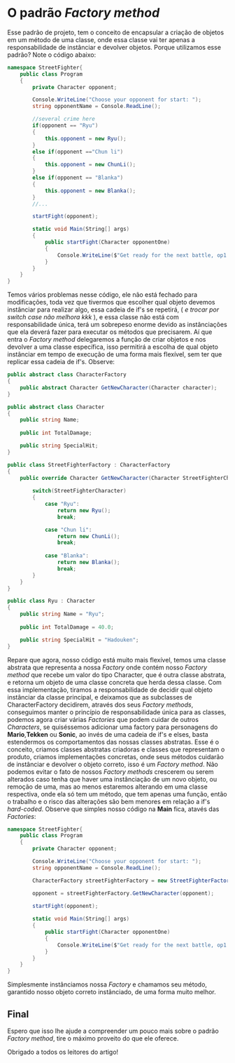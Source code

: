 # O padrão _Factory method_

Esse padrão de projeto, tem o conceito de encapsular a criação de objetos em um método de uma classe, onde essa classe vai ter apenas a responsabilidade de instânciar e devolver objetos. Porque utilizamos esse padrão? Note o código abaixo:

```csharp
namespace StreetFighter{ 
    public class Program
    {
        private Character opponent;

        Console.WriteLine("Choose your opponent for start: ");
        string opponentName = Console.ReadLine();

        //several crime here
        if(opponent == "Ryu")
        {
            this.opponent = new Ryu();
        }
        else if(opponent =="Chun li")
        {
            this.opponent = new ChunLi();
        }
        else if(opponent == "Blanka")
        {
            this.opponent = new Blanka();
        }
        //...

        startFight(opponent);

        static void Main(String[] args)
        {
            public startFight(Character opponentOne)
            {
                Console.WriteLine($"Get ready for the next battle, op1 :{opponentOne}, op2: {new RandomOpponent});
            }
        }
    }
}

```
  Temos vários problemas nesse código, ele não está fechado para modificações, toda vez que tivermos que escolher qual objeto devemos instânciar para realizar algo, essa cadeia de if's se repetirá, ( _e trocar por switch case não melhora kkk_ ), e essa classe não está com responsabilidade única, terá um sobrepeso enorme devido as instânciações que ela deverá fazer para executar os métodos que precisarem. Aí que entra o _Factory method_ delegaremos a função de criar objetos e nos devolver a uma classe específica, isso permitirá a escolha de qual objeto instânciar em tempo de execução de uma forma mais flexível, sem ter que replicar essa cadeia de if's. Observe:

```csharp
public abstract class CharacterFactory
{
    public abstract Character GetNewCharacter(Character character);
}
``` 
```csharp
public abstract class Character
{
    public string Name;
    
    public int TotalDamage;

    public string SpecialHit;
}
``` 
```csharp
public class StreetFighterFactory : CharacterFactory
{
    public override Character GetNewCharacter(Character StreetFighterCharacter){
        
        switch(StreetFighterCharacter)
        {
            case "Ryu":
                return new Ryu();
                break;

            case "Chun li":
                return new ChunLi();
                break;
            
            case "Blanka":
                return new Blanka();
                break;
        }
    }
}
``` 
```csharp
public class Ryu : Character
{
    public string Name = "Ryu";
    
    public int TotalDamage = 40.0;

    public string SpecialHit = "Hadouken";
}
```
Repare que agora, nosso código está muito mais flexível, temos uma classe abstrata que representa a nossa _Factory_ onde contém nosso _Factory method_ que recebe um valor do tipo Character, que é outra classe abstrata,
e retorna um objeto de uma classe concreta que herda dessa classe. Com essa implementação, tiramos a responsabilidade de decidir qual objeto instânciar da classe principal, e deixamos que as subclasses de CharacterFactory decidirem, através dos seus _Factory methods_, conseguimos manter o princípio de responsabilidade única para as classes, podemos agora criar várias _Factories_ que podem cuidar de outros _Characters_, se quiséssemos adicionar uma factory para personagens do **Mario**,**Tekken** ou **Sonic**, ao invés de uma cadeia de if's e elses, basta estendermos os comportamentos das nossas classes abstratas. Esse é o conceito, criamos classes abstratas criadoras e classes que representam o produto, criamos implementações concretas, onde seus métodos cuidarão de instânciar e devolver o objeto correto, isso é um _Factory method_. Não podemos evitar o fato de nossos _Factory methods_ crescerem ou serem alterados caso tenha que haver uma instânciação de um novo objeto, ou remoção de uma, mas ao menos estaremos alterando em uma classe respectiva, onde ela só tem um método, que tem apenas uma função, então o trabalho e o risco das alterações são bem menores em relação a if's _hard-coded_. Observe que simples nosso código na **Main** fica, atavés das _Factories_:

```csharp
namespace StreetFighter{ 
    public class Program
    {
        private Character opponent;

        Console.WriteLine("Choose your opponent for start: ");
        string opponentName = Console.ReadLine();

        CharacterFactory streetFighterFactory = new StreetFighterFactory();

        opponent = streetFighterFactory.GetNewCharacter(opponent);
      
        startFight(opponent);

        static void Main(String[] args)
        {
            public startFight(Character opponentOne)
            {
                Console.WriteLine($"Get ready for the next battle, op1 :{opponentOne}, op2: {new RandomOpponent});
            }
        }
    }
}

```
Simplesmente instânciamos nossa _Factory_ e chamamos seu método, garantido nosso objeto correto instânciado, de uma forma muito melhor.

## Final 

Espero que isso lhe ajude a compreender um pouco mais sobre o padrão _Factory method_, tire o máximo proveito do que ele oferece. 

Obrigado a todos os leitores do artigo!
